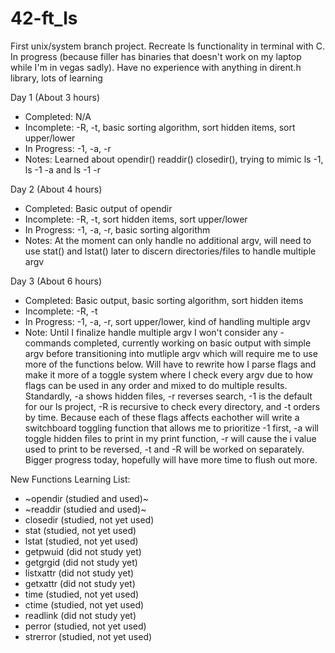 # 42-ft_ls
First unix/system branch project. Recreate ls functionality in terminal with C. In progress (because filler has binaries that doesn't work on my laptop while I'm in vegas sadly). Have no experience with anything in dirent.h library, lots of learning

Day 1 (About 3 hours)
- Completed: N/A
- Incomplete: -R, -t, basic sorting algorithm, sort hidden items, sort upper/lower
- In Progress: -1, -a, -r
- Notes: Learned about opendir() readdir() closedir(), trying to mimic ls -1, ls -1 -a and ls -1 -r

Day 2 (About 4 hours)
- Completed: Basic output of opendir
- Incomplete: -R, -t, sort hidden items, sort upper/lower
- In Progress: -1, -a, -r, basic sorting algorithm
- Notes: At the moment can only handle no additional argv, will need to use stat() and lstat() later to discern directories/files to handle multiple argv

Day 3 (About 6 hours)
- Completed: Basic output, basic sorting algorithm, sort hidden items
- Incomplete: -R, -t
- In Progress: -1, -a, -r, sort upper/lower, kind of handling multiple argv
- Note: Until I finalize handle multiple argv I won't consider any -commands completed, currently working on basic output with simple argv before transitioning into mutliple argv which will require me to use more of the functions below. Will have to rewrite how I parse flags and make it more of a toggle system where I check every argv due to how flags can be used in any order and mixed to do multiple results. Standardly, -a shows hidden files, -r reverses search, -1 is the default for our ls project, -R is recursive to check every directory, and -t orders by time. Because each of these flags affects eachother will write a switchboard toggling function that allows me to prioritize -1 first, -a will toggle hidden files to print in my print function, -r will cause the i value used to print to be reversed, -t and -R will be worked on separately. Bigger progress today, hopefully will have more time to flush out more.

New Functions Learning List:
- ~opendir (studied and used)~
- ~readdir (studied and used)~
- closedir (studied, not yet used)
- stat (studied, not yet used)
- lstat (studied, not yet used)
- getpwuid (did not study yet)
- getgrgid (did not study yet)
- listxattr (did not study yet)
- getxattr (did not study yet)
- time (studied, not yet used)
- ctime (studied, not yet used)
- readlink (did not study yet)
- perror (studied, not yet used)
- strerror (studied, not yet used)
